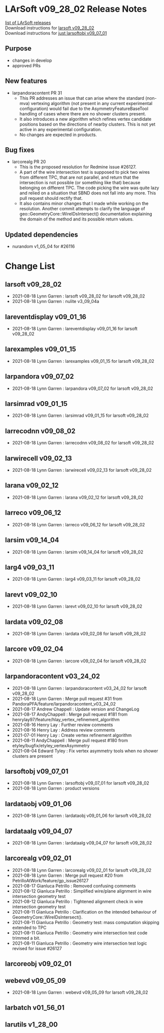 # LArSoft v09_28_02 Release Notes



[list of LArSoft releases](LArSoft_release_list)  
Download instructions for [larsoft v09_28_02](https://scisoft.fnal.gov/scisoft/bundles/larsoft/v09_28_02/larsoft-v09_28_02.html)  
Download instructions for [just larsoftobj v09_07_01](https://scisoft.fnal.gov/scisoft/bundles/larsoftobj/v09_07_01/larsoftobj-v09_07_01.html)

## Purpose

-   changes in develop
-   approved PRs

## New features

-   larpandoracontent PR 31
    -   This PR addresses an issue that can arise where the standard (non-mva) vertexing algorithm (not present in any current experimental configuration) would fail due to the AsymmetryFeatureBaseTool handling of cases where there are no shower clusters present.
    -   It also introduces a new algorithm which refines vertex candidate positions based on the directions of nearby clusters. This is not yet active in any experimental configuration.
    -   No changes are expected in products.

## Bug fixes

-   larcorealg PR 20
    -   This is the proposed resolution for Redmine issue \#26127.
    -   A part of the wire intersection test is supposed to pick two wires from different TPC, that are not parallel, and return that the intersection is not possible (or something like that) because belonging on different TPC. The code picking the wire was quite lazy and relied on a situation that SBND does not fall into any more. This pull request should rectify that.
    -   It also contains minor changes that I made while working on the resolution. Another commit attempts to clarify the language of geo::GeometryCore::WireIDsIntersect() documentation explaining the domain of the method and its possible return values.

## Updated dependencies

-   nurandom v1_05_04 for \#26116

# Change List

## larsoft v09_28_02

-   2021-08-18 Lynn Garren : larsoft v09_28_02 for larsoft v09_28_02
-   2021-08-18 Lynn Garren : nulite v3_09_04a

## lareventdisplay v09_01_16

-   2021-08-18 Lynn Garren : lareventdisplay v09_01_16 for larsoft v09_28_02

## larexamples v09_01_15

-   2021-08-18 Lynn Garren : larexamples v09_01_15 for larsoft v09_28_02

## larpandora v09_07_02

-   2021-08-18 Lynn Garren : larpandora v09_07_02 for larsoft v09_28_02

## larsimrad v09_01_15

-   2021-08-18 Lynn Garren : larsimrad v09_01_15 for larsoft v09_28_02

## larrecodnn v09_08_02

-   2021-08-18 Lynn Garren : larrecodnn v09_08_02 for larsoft v09_28_02

## larwirecell v09_02_13

-   2021-08-18 Lynn Garren : larwirecell v09_02_13 for larsoft v09_28_02

## larana v09_02_12

-   2021-08-18 Lynn Garren : larana v09_02_12 for larsoft v09_28_02

## larreco v09_06_12

-   2021-08-18 Lynn Garren : larreco v09_06_12 for larsoft v09_28_02

## larsim v09_14_04

-   2021-08-18 Lynn Garren : larsim v09_14_04 for larsoft v09_28_02

## larg4 v09_03_11

-   2021-08-18 Lynn Garren : larg4 v09_03_11 for larsoft v09_28_02

## larevt v09_02_10

-   2021-08-18 Lynn Garren : larevt v09_02_10 for larsoft v09_28_02

## lardata v09_02_08

-   2021-08-18 Lynn Garren : lardata v09_02_08 for larsoft v09_28_02

## larcore v09_02_04

-   2021-08-18 Lynn Garren : larcore v09_02_04 for larsoft v09_28_02

## larpandoracontent v03_24_02

-   2021-08-18 Lynn Garren : larpandoracontent v03_24_02 for larsoft v09_28_02
-   2021-08-18 Lynn Garren : Merge pull request \#31 from PandoraPFA/feature/larpandoracontent_v03_24_02
-   2021-08-17 Andrew Chappell : Update version and ChangeLog
-   2021-08-17 AndyChappell : Merge pull request \#181 from henrylay97/feature/hlay_vertex_refinement_algorithm
-   2021-08-16 Henry Lay : Further review comments
-   2021-08-16 Henry Lay : Address review comments
-   2021-07-01 Henry Lay : Create vertex refinement algorithm
-   2021-08-11 AndyChappell : Merge pull request \#180 from etyley/bugfix/etyley_vertexAsymmetry
-   2021-08-04 Edward Tyley : Fix vertex asymmetry tools when no shower clusters are present

## larsoftobj v09_07_01

-   2021-08-18 Lynn Garren : larsoftobj v09_07_01 for larsoft v09_28_02
-   2021-08-18 Lynn Garren : product versions

## lardataobj v09_01_06

-   2021-08-18 Lynn Garren : lardataobj v09_01_06 for larsoft v09_28_02

## lardataalg v09_04_07

-   2021-08-18 Lynn Garren : lardataalg v09_04_07 for larsoft v09_28_02

## larcorealg v09_02_01

-   2021-08-18 Lynn Garren : larcorealg v09_02_01 for larsoft v09_28_02
-   2021-08-18 Lynn Garren : Merge pull request \#20 from PetrilloAtWork/feature/gp_issue26127
-   2021-08-17 Gianluca Petrillo : Removed confusing comments
-   2021-08-12 Gianluca Petrillo : Simplified wire/plane alignment in wire intersection geometry test
-   2021-08-12 Gianluca Petrillo : Tightened alignment check in wire intersection geometry test
-   2021-08-11 Gianluca Petrillo : Clarification on the intended behaviour of GeometryCore::WireIDsIntersect().
-   2021-08-11 Gianluca Petrillo : Geometry test: mass computation skipping extended to TPC
-   2021-08-11 Gianluca Petrillo : Geometry wire intersection test code trimmed a bit.
-   2021-08-11 Gianluca Petrillo : Geometry wire intersection test logic revised for issue \#26127

## larcoreobj v09_02_01

## webevd v09_05_09

-   2021-08-18 Lynn Garren : webevd v09_05_09 for larsoft v09_28_02

## larbatch v01_56_01

## larutils v1_28_00
